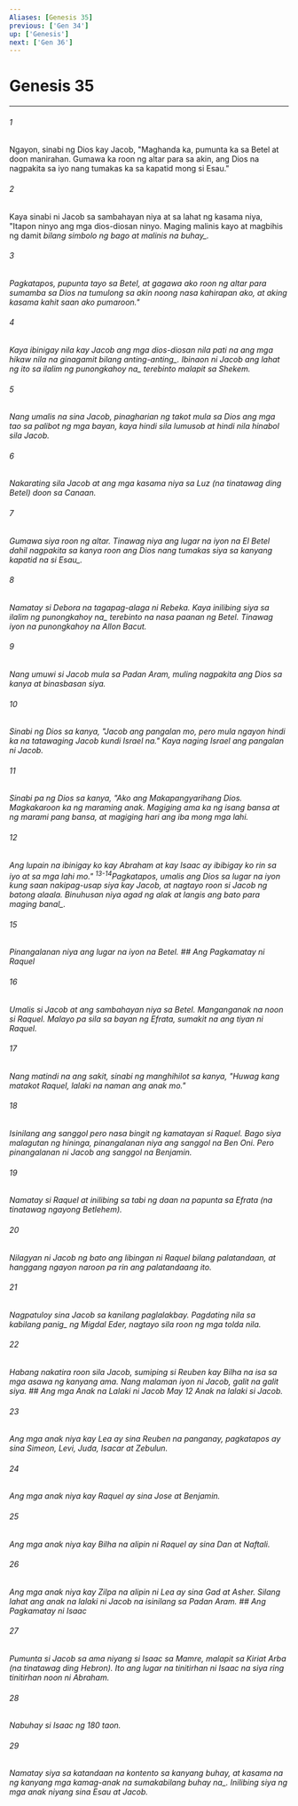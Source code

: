 ```yaml
---
Aliases: [Genesis 35]
previous: ['Gen 34']
up: ['Genesis']
next: ['Gen 36']
---
```

# Genesis 35

***






















###### 1 










Ngayon, sinabi ng Dios kay Jacob, "Maghanda ka, pumunta ka sa Betel at doon manirahan. Gumawa ka roon ng altar para sa akin, ang Dios na nagpakita sa iyo nang tumakas ka sa kapatid mong si Esau." 





















###### 2 










Kaya sinabi ni Jacob sa sambahayan niya at sa lahat ng kasama niya, "Itapon ninyo ang mga dios-diosan ninyo. Maging malinis kayo at magbihis ng damit <i class="trans-change">bilang simbolo ng bago at malinis na buhay_. 





















###### 3 










Pagkatapos, pupunta tayo sa Betel, at gagawa ako roon ng altar para sumamba sa Dios na tumulong sa akin noong nasa kahirapan ako, at aking kasama kahit saan ako pumaroon." 





















###### 4 










Kaya ibinigay nila kay Jacob ang mga dios-diosan nila pati na ang mga hikaw nila <i class="trans-change">na ginagamit bilang anting-anting_. Ibinaon ni Jacob ang lahat ng ito sa ilalim ng <i class="trans-change">punongkahoy na_ terebinto malapit sa Shekem. 





















###### 5 










Nang umalis na sina Jacob, pinagharian ng takot mula sa Dios ang mga tao sa palibot ng mga bayan, kaya hindi sila lumusob at hindi nila hinabol sila Jacob. 





















###### 6 










Nakarating sila Jacob at ang mga kasama niya sa Luz (na tinatawag ding Betel) doon sa Canaan. 





















###### 7 










Gumawa siya roon ng altar. Tinawag niya ang lugar na iyon na El Betel dahil nagpakita sa kanya roon ang Dios nang tumakas siya sa kanyang kapatid <i class="trans-change">na si Esau_. 





















###### 8 










Namatay si Debora na tagapag-alaga ni Rebeka. Kaya inilibing siya sa ilalim ng <i class="trans-change">punongkahoy na_ terebinto na nasa paanan ng Betel. Tinawag iyon na punongkahoy na Allon Bacut. 





















###### 9 










Nang umuwi si Jacob mula sa Padan Aram, muling nagpakita ang Dios sa kanya at binasbasan siya. 





















###### 10 










Sinabi ng Dios sa kanya, "Jacob ang pangalan mo, pero mula ngayon hindi ka na tatawaging Jacob kundi Israel na." Kaya naging Israel ang pangalan ni Jacob. 





















###### 11 










Sinabi pa ng Dios sa kanya, "Ako ang Makapangyarihang Dios. Magkakaroon ka ng maraming anak. Magiging ama ka ng isang bansa at ng marami pang bansa, at magiging hari ang iba mong mga lahi. 





















###### 12 










Ang lupain na ibinigay ko kay Abraham at kay Isaac ay ibibigay ko rin sa iyo at sa mga lahi mo." <sup class="versenum">13-14</sup>Pagkatapos, umalis ang Dios sa lugar na iyon kung saan nakipag-usap siya kay Jacob, at nagtayo roon si Jacob ng batong alaala. Binuhusan niya agad ng alak at langis ang bato <i class="trans-change">para maging banal_. 





















###### 15 










Pinangalanan niya ang lugar na iyon na Betel. ## Ang Pagkamatay ni Raquel 





















###### 16 










Umalis si Jacob at ang sambahayan niya sa Betel. Manganganak na noon si Raquel. Malayo pa sila sa bayan ng Efrata, sumakit na ang tiyan ni Raquel. 





















###### 17 










Nang matindi na ang sakit, sinabi ng manghihilot sa kanya, "Huwag kang matakot Raquel, lalaki na naman ang anak mo." 





















###### 18 










Isinilang ang sanggol pero nasa bingit ng kamatayan si Raquel. Bago siya malagutan ng hininga, pinangalanan niya ang sanggol na Ben Oni. Pero pinangalanan ni Jacob ang sanggol na Benjamin. 





















###### 19 










Namatay si Raquel at inilibing sa tabi ng daan na papunta sa Efrata (na tinatawag ngayong Betlehem). 





















###### 20 










Nilagyan ni Jacob ng bato ang libingan ni Raquel bilang palatandaan, at hanggang ngayon naroon pa rin ang palatandaang ito. 





















###### 21 










Nagpatuloy sina Jacob sa kanilang paglalakbay. Pagdating nila sa kabilang <i class="trans-change">panig_ ng Migdal Eder, nagtayo sila roon ng mga tolda nila. 





















###### 22 










Habang nakatira roon sila Jacob, sumiping si Reuben kay Bilha na isa sa mga asawa ng kanyang ama. Nang malaman iyon ni Jacob, galit na galit siya. ## Ang mga Anak na Lalaki ni Jacob May 12 Anak na lalaki si Jacob. 





















###### 23 










Ang mga anak niya kay Lea ay sina Reuben na panganay, pagkatapos ay sina Simeon, Levi, Juda, Isacar at Zebulun. 





















###### 24 










Ang mga anak niya kay Raquel ay sina Jose at Benjamin. 





















###### 25 










Ang mga anak niya kay Bilha na alipin ni Raquel ay sina Dan at Naftali. 





















###### 26 










Ang mga anak niya kay Zilpa na alipin ni Lea ay sina Gad at Asher. Silang lahat ang anak na lalaki ni Jacob na isinilang sa Padan Aram. ## Ang Pagkamatay ni Isaac 





















###### 27 










Pumunta si Jacob sa ama niyang si Isaac sa Mamre, malapit sa Kiriat Arba (na tinatawag ding Hebron). Ito ang lugar na tinitirhan ni Isaac na siya ring tinitirhan noon ni Abraham. 





















###### 28 










Nabuhay si Isaac ng 180 taon. 





















###### 29 










Namatay siya sa katandaan na kontento sa kanyang buhay, at kasama na ng kanyang mga kamag-anak <i class="trans-change">na sumakabilang buhay na_. Inilibing siya ng mga anak niyang sina Esau at Jacob.
